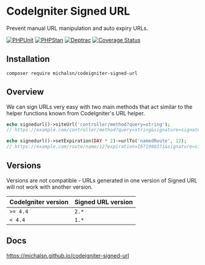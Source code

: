 # CodeIgniter Signed URL

Prevent manual URL manipulation and auto expiry URLs.

[![PHPUnit](https://github.com/michalsn/codeigniter-signed-url/actions/workflows/phpunit.yml/badge.svg)](https://github.com/michalsn/codeigniter-signed-url/actions/workflows/phpunit.yml)
[![PHPStan](https://github.com/michalsn/codeigniter-signed-url/actions/workflows/phpstan.yml/badge.svg)](https://github.com/michalsn/codeigniter-signed-url/actions/workflows/phpstan.yml)
[![Deptrac](https://github.com/michalsn/codeigniter-signed-url/actions/workflows/deptrac.yml/badge.svg)](https://github.com/michalsn/codeigniter-signed-url/actions/workflows/deptrac.yml)
[![Coverage Status](https://coveralls.io/repos/github/michalsn/codeigniter-signed-url/badge.svg?branch=develop)](https://coveralls.io/github/michalsn/codeigniter-signed-url?branch=develop)


## Installation

    composer require michalsn/codeigniter-signed-url

## Overview

We can sign URLs very easy with two main methods that act similar to the helper functions known from CodeIgniter's URL helper.

```php
echo signedurl()->siteUrl('controller/method?query=string');
// https://example.com/controller/method?query=string&signature=signature-goes-here
```

```php
echo signedurl()->setExpiration(DAY * 2)->urlTo('namedRoute', 12);
// https://example.com/route/name/12?expiration=1671980371&signature=signature-goes-here
```

## Versions

Versions are not compatible - URLs generated in one version of Signed URL will not work with another version.

| CodeIgniter version | Signed URL version |
|---------------------|--------------------|
| `>= 4.4`            | `2.*`              |
| `< 4.4`             | `1.*`              |

## Docs

https://michalsn.github.io/codeigniter-signed-url
